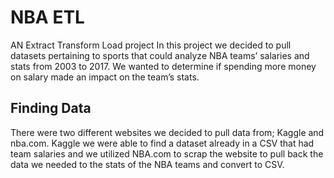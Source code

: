 # NBA ETL
AN Extract Transform Load project
In this project we decided to pull datasets pertaining to sports that could analyze NBA teams’ salaries and stats from 2003 to 2017.  We wanted to determine if spending more money on salary made an impact on the team’s stats.

## Finding Data
There were two different websites we decided to pull data from; Kaggle and nba.com.  Kaggle we were able to find a dataset already in a CSV that had team salaries and  we utilized NBA.com to scrap the website to pull back the data we needed to the stats of the NBA teams and convert to CSV.


